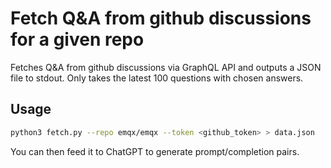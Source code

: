 # Fetch Q&A from github discussions for a given repo

Fetches Q&A from github discussions via GraphQL API and outputs a JSON file to stdout.
Only takes the latest 100 questions with chosen answers.

## Usage

```bash
python3 fetch.py --repo emqx/emqx --token <github_token> > data.json
```

You can then feed it to ChatGPT to generate prompt/completion pairs.
